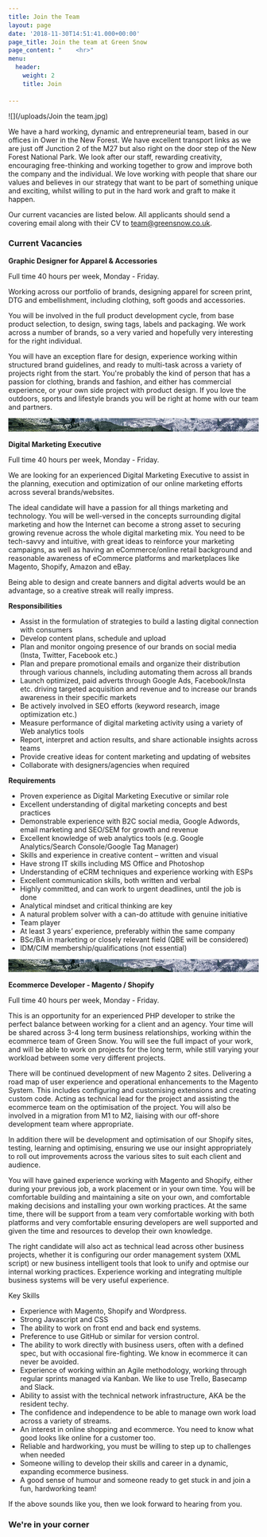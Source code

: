 ```yaml
---
title: Join the Team
layout: page
date: '2018-11-30T14:51:41.000+00:00'
page_title: Join the team at Green Snow
page_content: "    <hr>"
menu:
  header:
    weight: 2
    title: Join

---
```

![](/uploads/Join the team.jpg)

We have a hard working, dynamic and entrepreneurial team, based in our offices in Ower in the New Forest.  We have excellent transport links as we are just off Junction 2 of the M27 but also right on the door step of the New Forest National Park. We look after our staff, rewarding creativity, encouraging free-thinking and working together to grow and improve both the company and the individual.    We love working with people that share our values and believes in our strategy that want to be part of something unique and exciting, whilst willing to put in the hard work and graft to make it happen.

Our current vacancies are listed below.   All applicants should send a covering email along with their CV to team@greensnow.co.uk.   

  

### Current Vacancies

**Graphic Designer for Apparel & Accessories**

Full time 40 hours per week, Monday - Friday.

Working across our portfolio of brands, designing apparel for screen print, DTG and  embellishment, including clothing, soft goods and accessories.  

You will be involved in the full product development cycle, from base product selection, to design, swing tags, labels and packaging. We work across a number of brands, so a very varied and hopefully very interesting for the right individual. 

You will have an exception flare for design, experience working within structured brand guidelines, and ready to multi-task across a variety of projects right from the start.  You're probably the kind of person that has a passion for clothing, brands and fashion, and either has commercial experience, or your own side project with product design. If you love the outdoors, sports and lifestyle brands you will be right at home with our team and partners.

![](/uploads/break.jpg)

**Digital Marketing Executive**

Full time 40 hours per week, Monday - Friday.

We are looking for an experienced Digital Marketing Executive to assist in the planning, execution and optimization of our online marketing efforts across several brands/websites.

The ideal candidate will have a passion for all things marketing and technology. You will be well-versed in the concepts surrounding digital marketing and how the Internet can become a strong asset to securing growing revenue across the whole digital marketing mix. You need to be tech-savvy and intuitive, with great ideas to reinforce your marketing campaigns, as well as having an eCommerce/online retail background and reasonable awareness of eCommerce platforms and marketplaces like Magento, Shopify, Amazon and eBay.

Being able to design and create banners and digital adverts would be an advantage, so a creative streak will really impress.

**Responsibilities**

* Assist in the formulation of strategies to build a lasting digital connection with consumers
* Develop content plans, schedule and upload
* Plan and monitor ongoing presence of our brands on social media (Insta, Twitter, Facebook etc.)
* Plan and prepare promotional emails and organize their distribution through various channels, including automating them across all brands
* Launch optimized, paid adverts through Google Ads, Facebook/Insta etc. driving targeted acquisition and revenue and to increase our brands awareness in their specific markets
* Be actively involved in SEO efforts (keyword research, image optimization etc.)
* Measure performance of digital marketing activity using a variety of Web analytics tools
* Report, interpret and action results, and share actionable insights across teams
* Provide creative ideas for content marketing and updating of websites
* Collaborate with designers/agencies when required

**Requirements**

* Proven experience as Digital Marketing Executive or similar role
* Excellent understanding of digital marketing concepts and best practices
* Demonstrable experience with B2C social media, Google Adwords, email marketing and SEO/SEM for growth and revenue
* Excellent knowledge of web analytics tools (e.g. Google Analytics/Search Console/Google Tag Manager)
* Skills and experience in creative content – written and visual
* Have strong IT skills including MS Office and Photoshop
* Understanding of eCRM techniques and experience working with ESPs
* Excellent communication skills, both written and verbal
* Highly committed, and can work to urgent deadlines, until the job is done
* Analytical mindset and critical thinking are key
* A natural problem solver with a can-do attitude with genuine initiative
* Team player
* At least 3 years’ experience, preferably within the same company
* BSc/BA in marketing or closely relevant field (QBE will be considered)
* IDM/CIM membership/qualifications (not essential)

![](/uploads/break.jpg)

 

**Ecommerce Developer - Magento / Shopify**

Full time 40 hours per week, Monday - Friday.

This is an opportunity for an experienced PHP developer to strike the perfect balance between working for a client and an agency. Your time will be shared across 3-4 long term business relationships, working within the ecommerce team of Green Snow. You will see the full impact of your work, and will be able to work on projects for the long term, while still varying your workload between some very different projects.

There will be continued development of new Magento 2 sites. Delivering a road map of user experience and operational enhancements to the Magento System. This includes configuring and customising extensions and creating custom code. Acting as technical lead for the project and assisting the ecommerce team on the optimisation of the project.    You will also be involved in a migration from M1 to M2, liaising with our off-shore development team where appropriate.

In addition there will be development and optimisation of our Shopify sites, testing, learning and optimising, ensuring we use our insight appropriately to roll out improvements across the various sites to suit each client and audience.

You will have gained experience working with Magento and Shopify, either during your previous job, a work placement or in your own time. You will be comfortable building and maintaining a site on your own, and comfortable making decisions and installing your own working practices. At the same time, there will be support from a team very comfortable working with both platforms and very comfortable ensuring developers are well supported and given the time and resources to develop their own knowledge.

The right candidate will also act as technical lead across other business projects, whether it is configuring our order management system (XML script) or new business intelligent tools that look to unify and optmise our internal working practices.   Experience working and integrating multiple business systems will be very useful experience.

Key Skills

* Experience with Magento, Shopify and Wordpress.
* Strong Javascript and CSS
* The ability to work on front end and back end systems.
* Preference to use GitHub or similar for version control.
* The ability to work directly with business users, often with a defined spec, but with occasional fire-fighting. We know in ecommerce it can never be avoided.
* Experience of working within an Agile methodology, working through regular sprints managed via Kanban. We like to use Trello, Basecamp and Slack.
* Ability to assist with the technical network infrastructure, AKA be the resident techy.
* The confidence and independence to be able to manage own work load across a variety of streams.
* An interest in online shopping and ecommerce. You need to know what good looks like online for a customer too.
* Reliable and hardworking, you must be willing to step up to challenges when needed
* Someone willing to develop their skills and career in a dynamic, expanding ecommerce business.
* A good sense of humour and someone ready to get stuck in and join a fun, hardworking team!

If the above sounds like you, then we look forward to hearing from you.

### We're in your corner